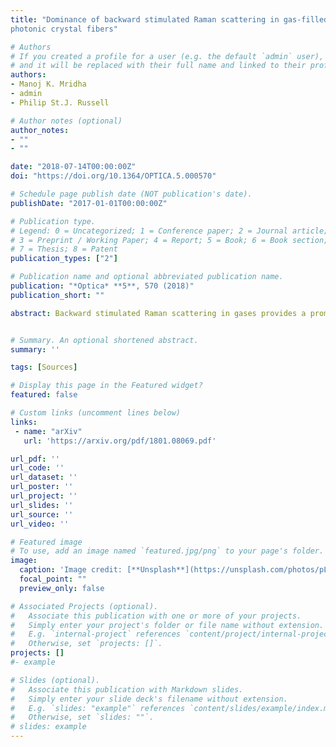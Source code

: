 ```yaml
---
title: "Dominance of backward stimulated Raman scattering in gas-filled hollow-core
photonic crystal fibers"

# Authors
# If you created a profile for a user (e.g. the default `admin` user), write the username (folder name) here 
# and it will be replaced with their full name and linked to their profile.
authors:
- Manoj K. Mridha
- admin
- Philip St.J. Russell

# Author notes (optional)
author_notes:
- ""
- ""

date: "2018-07-14T00:00:00Z"
doi: "https://doi.org/10.1364/OPTICA.5.000570"

# Schedule page publish date (NOT publication's date).
publishDate: "2017-01-01T00:00:00Z"

# Publication type.
# Legend: 0 = Uncategorized; 1 = Conference paper; 2 = Journal article;
# 3 = Preprint / Working Paper; 4 = Report; 5 = Book; 6 = Book section;
# 7 = Thesis; 8 = Patent
publication_types: ["2"]

# Publication name and optional abbreviated publication name.
publication: "*Optica* **5**, 570 (2018)"
publication_short: ""

abstract: Backward stimulated Raman scattering in gases provides a promising route to the compression and amplification of a Stokes seed pulse by counter-propagating against a pump pulse, as has been demonstrated already in various platforms, mainly in free space. However, the dynamics governing this process when seeded by noise has not yet been investigated in a fully controllable collinear environment. Here we report, to the best of our knowledge, the first unambiguous observation of efficient noise-seeded backward stimulated Raman scattering in a hydrogen-filled hollow-core photonic crystal fiber. At high gas pressures, when the backward Raman gain in comparable to, but lower than, the forward gain, we report quantum conversion efficiencies exceeding 40% to the backward Stokes at 683 nm from a narrowband 532 nm pump. Efficiency increases to 65% when the backward process is seeded by a small amount of back-reflected forward-generated Stokes light. At high pump powers, the backward Stokes signal, emitted in a clean fundamental mode and spectrally pure, is unexpectedly always stronger than its forward-propagating counterpart. We attribute this striking observation to the unique temporal dynamics of the interacting fields, which cause the Raman coherence (which takes the form of a moving fine-period Bragg grating) to grow in strength toward the input end of the fiber. A good understanding of this process, together with the rapid development of novel anti-resonant-guiding hollow-core fibers, may lead to improved designs of efficient gas-based Raman lasers and amplifiers operating at wavelengths from the ultraviolet to the mid-infrared


# Summary. An optional shortened abstract.
summary: '' 

tags: [Sources]

# Display this page in the Featured widget?
featured: false

# Custom links (uncomment lines below)
links:
 - name: "arXiv"
   url: 'https://arxiv.org/pdf/1801.08069.pdf'

url_pdf: ''
url_code: ''
url_dataset: ''
url_poster: ''
url_project: ''
url_slides: ''
url_source: ''
url_video: ''

# Featured image
# To use, add an image named `featured.jpg/png` to your page's folder. 
image:
  caption: 'Image credit: [**Unsplash**](https://unsplash.com/photos/pLCdAaMFLTE)'
  focal_point: ""
  preview_only: false

# Associated Projects (optional).
#   Associate this publication with one or more of your projects.
#   Simply enter your project's folder or file name without extension.
#   E.g. `internal-project` references `content/project/internal-project/index.md`.
#   Otherwise, set `projects: []`.
projects: []
#- example

# Slides (optional).
#   Associate this publication with Markdown slides.
#   Simply enter your slide deck's filename without extension.
#   E.g. `slides: "example"` references `content/slides/example/index.md`.
#   Otherwise, set `slides: ""`.
# slides: example
---
```

